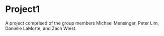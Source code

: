 # Project1
A project comprised of the group members Michael Mensinger, Peter Lim, Danielle LaMorte, and Zach Wiest.
